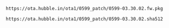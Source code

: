`https://ota.hubble.in/ota1/0599_patch/0599-03.30.02.fw.pkg`

`https://ota.hubble.in/ota1/0599_patch/0599-03.30.02.sha512`
